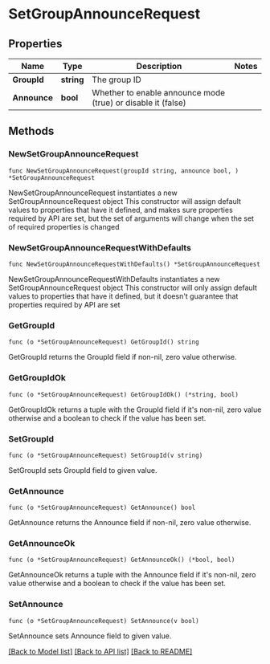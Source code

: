 # SetGroupAnnounceRequest

## Properties

Name | Type | Description | Notes
------------ | ------------- | ------------- | -------------
**GroupId** | **string** | The group ID | 
**Announce** | **bool** | Whether to enable announce mode (true) or disable it (false) | 

## Methods

### NewSetGroupAnnounceRequest

`func NewSetGroupAnnounceRequest(groupId string, announce bool, ) *SetGroupAnnounceRequest`

NewSetGroupAnnounceRequest instantiates a new SetGroupAnnounceRequest object
This constructor will assign default values to properties that have it defined,
and makes sure properties required by API are set, but the set of arguments
will change when the set of required properties is changed

### NewSetGroupAnnounceRequestWithDefaults

`func NewSetGroupAnnounceRequestWithDefaults() *SetGroupAnnounceRequest`

NewSetGroupAnnounceRequestWithDefaults instantiates a new SetGroupAnnounceRequest object
This constructor will only assign default values to properties that have it defined,
but it doesn't guarantee that properties required by API are set

### GetGroupId

`func (o *SetGroupAnnounceRequest) GetGroupId() string`

GetGroupId returns the GroupId field if non-nil, zero value otherwise.

### GetGroupIdOk

`func (o *SetGroupAnnounceRequest) GetGroupIdOk() (*string, bool)`

GetGroupIdOk returns a tuple with the GroupId field if it's non-nil, zero value otherwise
and a boolean to check if the value has been set.

### SetGroupId

`func (o *SetGroupAnnounceRequest) SetGroupId(v string)`

SetGroupId sets GroupId field to given value.


### GetAnnounce

`func (o *SetGroupAnnounceRequest) GetAnnounce() bool`

GetAnnounce returns the Announce field if non-nil, zero value otherwise.

### GetAnnounceOk

`func (o *SetGroupAnnounceRequest) GetAnnounceOk() (*bool, bool)`

GetAnnounceOk returns a tuple with the Announce field if it's non-nil, zero value otherwise
and a boolean to check if the value has been set.

### SetAnnounce

`func (o *SetGroupAnnounceRequest) SetAnnounce(v bool)`

SetAnnounce sets Announce field to given value.



[[Back to Model list]](../README.md#documentation-for-models) [[Back to API list]](../README.md#documentation-for-api-endpoints) [[Back to README]](../README.md)


